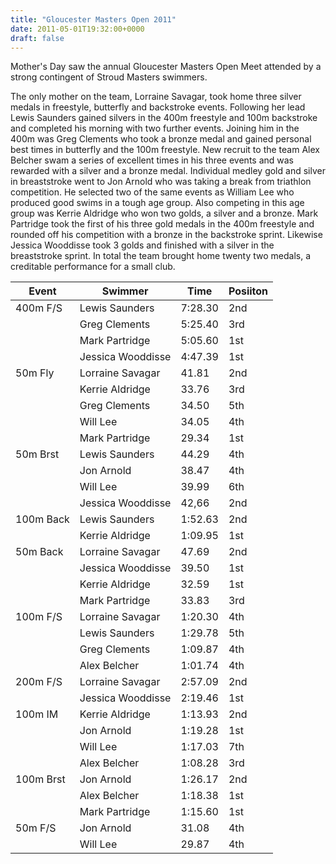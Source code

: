 ```yaml
---
title: "Gloucester Masters Open 2011"
date: 2011-05-01T19:32:00+0000
draft: false
---
```

Mother's Day saw the annual Gloucester Masters Open Meet attended by a strong contingent of Stroud Masters swimmers.

The only mother on the team, Lorraine Savagar, took home three silver medals in freestyle, butterfly and backstroke events. Following her lead Lewis Saunders gained silvers in the 400m freestyle and 100m backstroke and completed his morning with two further events. Joining him in the 400m was Greg Clements who took a bronze medal and gained personal best times in butterfly and the 100m freestyle. New recruit to the team Alex Belcher swam a series of excellent times in his three events and was rewarded with a silver and a bronze medal. Individual medley gold and silver in breaststroke went to Jon Arnold who was taking a break from triathlon competition. He selected two of the same events as William Lee who produced good swims in a tough age group. Also competing in this age group was Kerrie Aldridge who won two golds, a silver and a bronze. Mark Partridge took the first of his three gold medals in the 400m freestyle and rounded off his competition with a bronze in the backstroke sprint. Likewise Jessica Wooddisse took 3 golds and finished with a silver in the breaststroke sprint. In total the team brought home twenty two medals, a creditable performance for a small club.

| Event | Swimmer | Time | Posiiton |
|---|---|---|---|
| 400m F/S |Lewis Saunders |7:28.30 |2nd |
|  |Greg Clements |5:25.40 |3rd |
|  |Mark Partridge |5:05.60 |1st |
|  |Jessica Wooddisse |4:47.39 |1st |
| 50m Fly |Lorraine Savagar |41.81 |2nd |
|  |Kerrie Aldridge |33.76 |3rd |
|  |Greg Clements |34.50 |5th |
|  |Will Lee |34.05 |4th |
|  |Mark Partridge |29.34 |1st |
| 50m Brst |Lewis Saunders |44.29 |4th |
|  |Jon Arnold |38.47 |4th |
|  |Will Lee |39.99 |6th |
|  |Jessica Wooddisse |42,66 |2nd |
| 100m Back |Lewis Saunders |1:52.63 |2nd |
|  |Kerrie Aldridge |1:09.95 |1st |
| 50m Back |Lorraine Savagar |47.69 |2nd |
|  |Jessica Wooddisse |39.50 |1st |
|  |Kerrie Aldridge |32.59 |1st |
|  |Mark Partridge |33.83 |3rd |
| 100m F/S |Lorraine Savagar |1:20.30 |4th |
|  |Lewis Saunders |1:29.78 |5th |
|  |Greg Clements |1:09.87 |4th |
|  |Alex Belcher |1:01.74 |4th |
| 200m F/S |Lorraine Savagar |2:57.09 |2nd |
|  |Jessica Wooddisse |2:19.46 |1st |
| 100m IM |Kerrie Aldridge |1:13.93 |2nd |
|  |Jon Arnold |1:19.28 |1st |
|  |Will Lee |1:17.03 |7th |
|  |Alex Belcher |1:08.28 |3rd |
| 100m Brst |Jon Arnold |1:26.17 |2nd |
|  |Alex Belcher |1:18.38 |1st |
|  |Mark Partridge |1:15.60 |1st |
| 50m F/S |Jon Arnold |31.08 |4th |
|  |Will Lee |29.87 |4th |

